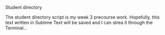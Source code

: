 Student directory 

The student directory script is my week 3 precourse work. Hopefully, this text written in Sublime Text will be saved and I can strea it through the Terminal... 